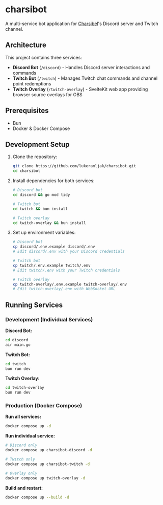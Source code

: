 # charsibot

A multi-service bot application for [Charsibel](https://twitch.tv/charsibel)'s Discord server and Twitch channel.

## Architecture

This project contains three services:

- **Discord Bot** (`/discord`) - Handles Discord server interactions and commands
- **Twitch Bot** (`/twitch`) - Manages Twitch chat commands and channel point redemptions
- **Twitch Overlay** (`/twitch-overlay`) - SvelteKit web app providing browser source overlays for OBS

## Prerequisites

- Bun
- Docker & Docker Compose

## Development Setup

1. Clone the repository:

   ```bash
   git clone https://github.com/lukeramljak/charsibot.git
   cd charsibot
   ```

2. Install dependencies for both services:

   ```bash
   # Discord bot
   cd discord && go mod tidy

   # Twitch bot
   cd twitch && bun install

   # Twitch overlay
   cd twitch-overlay && bun install
   ```

3. Set up environment variables:

   ```bash
   # Discord bot
   cp discord/.env.example discord/.env
   # Edit discord/.env with your Discord credentials

   # Twitch bot
   cp twitch/.env.example twitch/.env
   # Edit twitch/.env with your Twitch credentials

   # Twitch overlay
   cp twitch-overlay/.env.example twitch-overlay/.env
   # Edit twitch-overlay/.env with WebSocket URL
   ```

## Running Services

### Development (Individual Services)

**Discord Bot:**

```bash
cd discord
air main.go
```

**Twitch Bot:**

```bash
cd twitch
bun run dev
```

**Twitch Overlay:**

```bash
cd twitch-overlay
bun run dev
```

### Production (Docker Compose)

**Run all services:**

```bash
docker compose up -d
```

**Run individual service:**

```bash
# Discord only
docker compose up charsibot-discord -d

# Twitch only
docker compose up charsibot-twitch -d

# Overlay only
docker compose up twitch-overlay -d
```

**Build and restart:**

```bash
docker compose up --build -d
```
